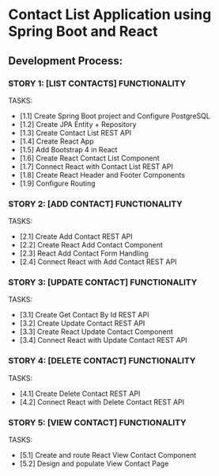 # Contact List Application using Spring Boot and React



## Development Process:


### STORY 1: [LIST CONTACTS] FUNCTIONALITY
TASKS:
- [1.1] Create Spring Boot project and Configure PostgreSQL
- [1.2] Create JPA Entity + Repository
- [1.3] Create Contact List REST API
- [1.4] Create React App
- [1.5] Add Bootstrap 4 in React
- [1.6] Create React Contact List Component
- [1.7] Connect React with Contact List REST API
- [1.8] Create React Header and Footer Components
- [1.9] Configure Routing


### STORY 2: [ADD CONTACT] FUNCTIONALITY
TASKS:
- [2.1] Create Add Contact REST API
- [2.2] Create React Add Contact Component
- [2.3] React Add Contact Form Handling
- [2.4] Connect React with Add Contact REST API


### STORY 3: [UPDATE CONTACT] FUNCTIONALITY
TASKS:
- [3.1] Create Get Contact By Id REST API
- [3.2] Create Update Contact REST API
- [3.3] Create React Update Contact Component
- [3.4] Connect React with Update Contact REST API


### STORY 4: [DELETE CONTACT] FUNCTIONALITY
TASKS:
- [4.1] Create Delete Contact REST API
- [4.2] Connect React with Delete Contact REST API


### STORY 5: [VIEW CONTACT] FUNCTIONALITY
TASKS:

- [5.1] Create and route React View Contact Component
- [5.2] Design and populate View Contact Page
